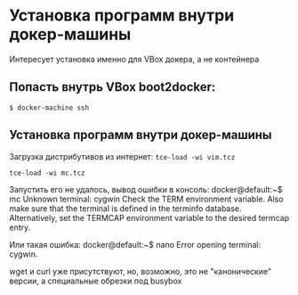 # Установка программ внутри докер-машины

Интересует установка именно для VBox докера, а не контейнера


## Попасть внутрь VBox boot2docker:
`$ docker-machine ssh`


## Установка программ внутри докер-машины


Загрузка дистрибутивов из интернет:
`tce-load -wi vim.tcz`

`tce-load -wi mc.tcz`

Запустить его не удалось, вывод ошибки в консоль:
docker@default:~$ mc
Unknown terminal: cygwin
Check the TERM environment variable.
Also make sure that the terminal is defined in the terminfo database.
Alternatively, set the TERMCAP environment variable to the desired
termcap entry.


Или такая ошибка:
docker@default:~$ nano
Error opening terminal: cygwin.

wget и curl уже присутствуют, но, возможно, это не "канонические" версии, а специальные обрезки под busybox

